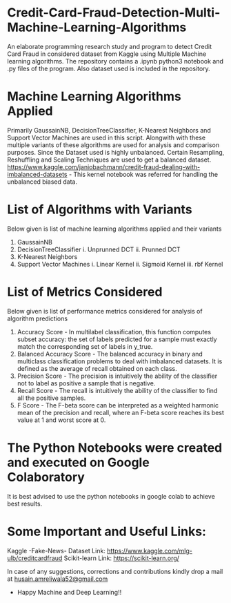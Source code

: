 # Credit-Card-Fraud-Detection-Multi-Machine-Learning-Algorithms
An elaborate programming research study and program to detect Credit Card Fraud in considered dataset from Kaggle using Multiple Machine learning algorithms. The repository contains a .ipynb python3 notebook and .py files of the program. Also dataset used is included in the repository.

# Machine Learning Algorithms Applied
Primarily GaussainNB, DecisionTreeClassifier, K-Nearest Neighbors and Support Vector Machines are used in this script. Alongwith with these multiple variants of these algorithms are used for analysis and comparison purposes.
Since the Dataset used is highly unbalanced. Certain Resampling, Reshuffling and Scaling Techniques are used to get a balanced dataset.
https://www.kaggle.com/janiobachmann/credit-fraud-dealing-with-imbalanced-datasets - This kernel notebook was referred for handling the unbalanced biased data.

# List of Algorithms with Variants
Below given is list of machine learning algorithms applied and their variants
1. GaussainNB
2. DecisionTreeClassifier
              i. Unprunned DCT
              ii. Prunned DCT
3. K-Nearest Neighbors
4. Support Vector Machines
              i. Linear Kernel
              ii. Sigmoid Kernel
              iii. rbf Kernel

# List of Metrics Considered
Below given is list of performance metrics considered for analysis of algorithm predictions
1. Accuracy Score - In multilabel classification, this function computes subset accuracy: the set of labels predicted for a sample must                         exactly match the corresponding set of labels in y_true.
2. Balanced Accuracy Score - The balanced accuracy in binary and multiclass classification problems to deal with imbalanced datasets. It is                              defined as the average of recall obtained on each class.
3. Precision Score - The precision is intuitively the ability of the classifier not to label as positive a sample that is negative.
4. Recall Score - The recall is intuitively the ability of the classifier to find all the positive samples.
5. F Score - The F-beta score can be interpreted as a weighted harmonic mean of the precision and recall, where an F-beta score reaches its              best value at 1 and worst score at 0.

# The Python Notebooks were created and executed on Google Colaboratory
It is best advised to use the python notebooks in google colab to achieve best results.

# Some Important and Useful Links:
Kaggle -Fake-News- Dataset Link: https://www.kaggle.com/mlg-ulb/creditcardfraud
Scikit-learn Link: https://scikit-learn.org/

In case of any suggestions, corrections and contributions kindly drop a mail at husain.amreliwala52@gmail.com

- Happy Machine and Deep Learning!!
